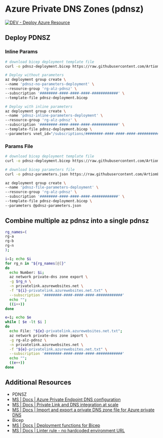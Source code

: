 # Azure Private DNS Zones (pdnsz)

[![DEV - Deploy Azure Resource](https://github.com/ArtiomLK/azure-bicep-pdnsz/actions/workflows/dev.orchestrator.yml/badge.svg?branch=main&event=push)](https://github.com/ArtiomLK/azure-bicep-pdnsz/actions/workflows/dev.orchestrator.yml)

## Deploy PDNSZ

### Inline Params

```bash
# download bicep deployment template file
curl -o pdnsz-deployment.bicep https://raw.githubusercontent.com/ArtiomLK/azure-bicep-pdnsz/main/pdnsz-deployment.bicep

# Deploy without parameters
az deployment group create \
--name 'pdnsz-no-parameters-deployment' \
--resource-group 'rg-alz-pdnsz' \
--subscription '########-####-####-####-############' \
--template-file pdnsz-deployment.bicep

# Deploy with inline parameters
az deployment group create \
--name 'pdnsz-inline-parameters-deployment' \
--resource-group 'rg-alz-pdnsz' \
--subscription '########-####-####-####-############' \
--template-file pdnsz-deployment.bicep \
--parameters vnet_id="/subscriptions/########-####-####-####-############/resourceGroups/<rg-name>/providers/Microsoft.Network/virtualNetworks/<vnet-name>"
```

### Params File

```bash
# download bicep deployment template file
curl -o pdnsz-deployment.bicep https://raw.githubusercontent.com/ArtiomLK/azure-bicep-pdnsz/main/pdnsz-deployment.bicep

# download bicep parameters file
curl -o pdnsz-parameters.json https://raw.githubusercontent.com/ArtiomLK/azure-bicep-pdnsz/main/parameters/pdsnz-parameters.json

az deployment group create \
--name 'pdnsz-file-parameters-deployment' \
--resource-group 'rg-alz-pdnsz' \
--subscription '########-####-####-####-############' \
--template-file pdnsz-deployment.bicep \
--parameters @pdnsz-parameters.json
```

## Combine multiple az pdnsz into a single pdnsz

```bash
rg_names=(
rg-a
rg-b
rg-n
);

i=1; echo $i
for rg_n in "${rg_names[@]}"
do
  echo Number: $i;
  az network private-dns zone export \
  -g $rg_n \
  -n privatelink.azurewebsites.net \
  -f "${i}-privatelink.azurewebsites.net.txt" \
  --subscription '########-####-####-####-############'
  echo "";
  ((i++))
done

e=1; echo $e
while [ $e -lt $i ]
do
  echo File: "${e}-privatelink.azurewebsites.net.txt";
  az network private-dns zone import \
  -g rg-alz-pdnsz \
  -n privatelink.azurewebsites.net \
  -f "${e}-privatelink.azurewebsites.net.txt" \
  --subscription '########-####-####-####-############'
  echo "";
  ((e++))
done
```

## Additional Resources

- PDNSZ
- [MS | Docs | Azure Private Endpoint DNS configuration][3]
- [MS | Docs | Private Link and DNS integration at scale][4]
- [MS | Docs | Import and export a private DNS zone file for Azure private DNS][5]
- Bicep
- [MS | Docs | Deployment functions for Bicep][1]
- [MS | Docs | Linter rule - no hardcoded environment URL][2]

[1]: https://learn.microsoft.com/en-us/azure/azure-resource-manager/bicep/bicep-functions-deployment
[2]: https://learn.microsoft.com/en-us/azure/azure-resource-manager/bicep/linter-rule-no-hardcoded-environment-urls
[3]: https://learn.microsoft.com/en-us/azure/private-link/private-endpoint-dns
[4]: https://learn.microsoft.com/en-us/azure/cloud-adoption-framework/ready/azure-best-practices/private-link-and-dns-integration-at-scale
[5]: https://learn.microsoft.com/en-us/azure/dns/private-dns-import-export
